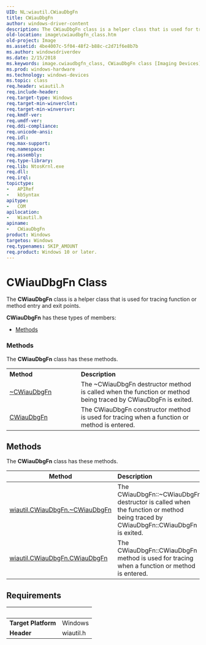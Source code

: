 ```yaml
---
UID: NL:wiautil.CWiauDbgFn
title: CWiauDbgFn
author: windows-driver-content
description: The CWiauDbgFn class is a helper class that is used for tracing function or method entry and exit points.
old-location: image\cwiaudbgfn_class.htm
old-project: Image
ms.assetid: 4be4007c-5f04-48f2-b88c-c2d71f6e8b7b
ms.author: windowsdriverdev
ms.date: 2/15/2018
ms.keywords: image.cwiaudbgfn_class, CWiauDbgFn class [Imaging Devices], CWiauDbgFn class [Imaging Devices], described, CWiauDbgFn, wiautil/CWiauDbgFn, wiauFncs_485ebf85-0a5f-4bac-b9bf-6f91f5f1aedd.xml
ms.prod: windows-hardware
ms.technology: windows-devices
ms.topic: class
req.header: wiautil.h
req.include-header: 
req.target-type: Windows
req.target-min-winverclnt: 
req.target-min-winversvr: 
req.kmdf-ver: 
req.umdf-ver: 
req.ddi-compliance: 
req.unicode-ansi: 
req.idl: 
req.max-support: 
req.namespace: 
req.assembly: 
req.type-library: 
req.lib: NtosKrnl.exe
req.dll: 
req.irql: 
topictype:
-	APIRef
-	kbSyntax
apitype:
-	COM
apilocation:
-	Wiautil.h
apiname:
-	CWiauDbgFn
product: Windows
targetos: Windows
req.typenames: SKIP_AMOUNT
req.product: Windows 10 or later.
---
```


# CWiauDbgFn Class
The <b>CWiauDbgFn</b> class is a helper class that is used for tracing function or method entry and exit points.

<b xmlns:loc="http://microsoft.com/wdcml/l10n">CWiauDbgFn</b> has these types of members:
<ul>
<li><a href="https://docs.microsoft.com/">Methods</a></li>
</ul><h3><a id="methods"></a>Methods</h3>The <b>CWiauDbgFn</b> class has these methods.
<table class="members" id="memberListMethods">
<tr>
<th align="left" width="37%">Method</th>
<th align="left" width="63%">Description</th>
</tr>
<tr data="declared;">
<td align="left" width="37%">
<a href="https://msdn.microsoft.com/13c136f9-079a-414e-a40b-1938899024a0">~CWiauDbgFn</a>
</td>
<td align="left" width="63%">
The ~CWiauDbgFn destructor method is called when the function or method being traced by CWiauDbgFn is exited.

</td>
</tr>
<tr data="declared;">
<td align="left" width="37%">
<a href="https://msdn.microsoft.com/dbb367a7-d7e6-4081-9618-1c4e38cccd31">CWiauDbgFn</a>
</td>
<td align="left" width="63%">
The CWiauDbgFn constructor method is used for tracing when a function or method is entered.

</td>
</tr>
</table>

## Methods

<p>The <b>CWiauDbgFn</b> class has these methods.</p>

| Method | Description |
| ---- |:---- |
| [wiautil.CWiauDbgFn.~CWiauDbgFn](nf-wiautil-cwiaudbgfn-~cwiaudbgfn.md) | The CWiauDbgFn::~CWiauDbgFn destructor is called when the function or method being traced by CWiauDbgFn::CWiauDbgFn is exited. |
| [wiautil.CWiauDbgFn.CWiauDbgFn](nf-wiautil-cwiaudbgfn-cwiaudbgfn.md) | The CWiauDbgFn::CWiauDbgFn method is used for tracing when a function or method is entered. |


## Requirements
| &nbsp; | &nbsp; |
| ---- |:---- |
| **Target Platform** | Windows |
| **Header** | wiautil.h |